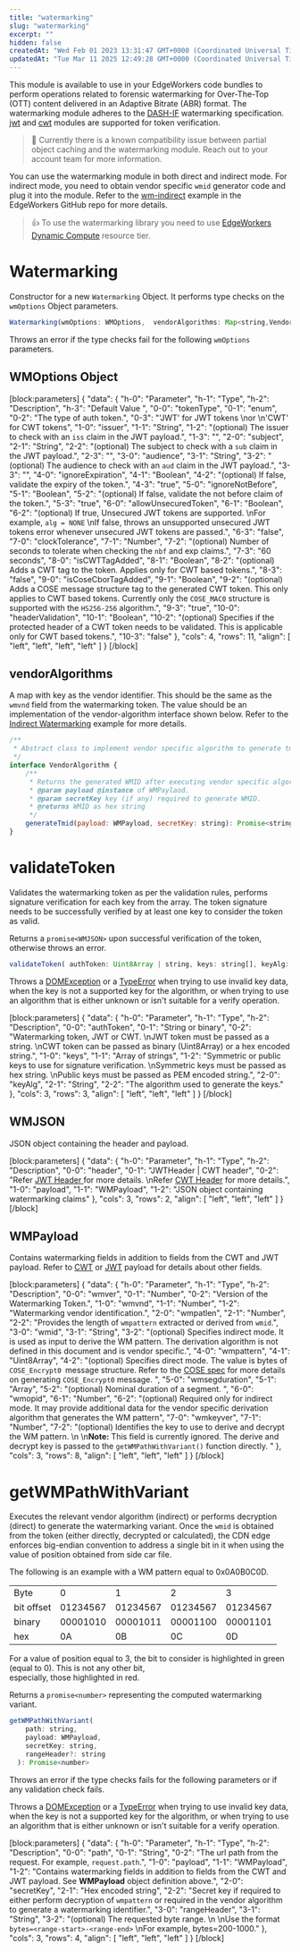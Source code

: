 ```yaml
---
title: "watermarking"
slug: "watermarking"
excerpt: ""
hidden: false
createdAt: "Wed Feb 01 2023 13:31:47 GMT+0000 (Coordinated Universal Time)"
updatedAt: "Tue Mar 11 2025 12:49:28 GMT+0000 (Coordinated Universal Time)"
---
```

This module is available to use in your EdgeWorkers code bundles to perform operations related to forensic watermarking for Over-The-Top (OTT) content delivered in an Adaptive Bitrate (ABR) format. The watermarking module adheres to the [DASH-IF](https://dashif.org) watermarking specification. [jwt](https://techdocs.akamai.com/edgeworkers/docs/jwt) and [cwt](https://techdocs.akamai.com/edgeworkers/docs/cwt) modules are supported for token verification.

> 📘 Currently there is a known compatibility issue between partial object caching and the watermarking module. Reach out to your account team for more information.

You can use the watermarking module in both direct and indirect mode. For indirect mode, you need to obtain vendor specific `wmid` generator code and plug it into the module. Refer to the [wm-indirect](https://github.com/akamai/edgeworkers-examples/tree/master/delivery/media/watermarking/examples/wm-indirect) example in the EdgeWorkers GitHub repo for more details.

> 👍 To use the watermarking library you need to use [EdgeWorkers Dynamic Compute](ref:resource-tiers) resource tier.

# Watermarking

Constructor for a new `Watermarking` Object. It performs type checks on the `wmOptions` Object parameters.

```javascript
Watermarking(wmOptions: WMOptions,  vendorAlgorithms: Map<string,VendorAlgorithm> )
```

Throws an error if the type checks fail for the following `wmOptions` parameters.

## WMOptions Object

[block:parameters]
{
  "data": {
    "h-0": "Parameter",
    "h-1": "Type",
    "h-2": "Description",
    "h-3": "Default Value                                                                                                                              ",
    "0-0": "tokenType",
    "0-1": "enum",
    "0-2": "The type of auth token.",
    "0-3": "'JWT' for JWT tokens  \nor  \n'CWT' for CWT tokens",
    "1-0": "issuer",
    "1-1": "String",
    "1-2": "(optional) The issuer to check with an `iss` claim in the JWT payload.",
    "1-3": "",
    "2-0": "subject",
    "2-1": "String",
    "2-2": "(optional) The subject to check with a `sub` claim in the JWT payload.",
    "2-3": "",
    "3-0": "audience",
    "3-1": "String",
    "3-2": "(optional) The audience to check with an `aud` claim in the JWT payload.",
    "3-3": "",
    "4-0": "ignoreExpiration",
    "4-1": "Boolean",
    "4-2": "(optional) If false, validate the expiry of the token.",
    "4-3": "true",
    "5-0": "ignoreNotBefore",
    "5-1": "Boolean",
    "5-2": "(optional) If false, validate the not before claim of the token.",
    "5-3": "true",
    "6-0": "allowUnsecuredToken",
    "6-1": "Boolean",
    "6-2": "(optional) If true, Unsecured JWT tokens are supported.  \nFor example, `alg = NONE`  \nIf false, throws an unsupported unsecured JWT tokens error whenever unsecured JWT tokens are passed.",
    "6-3": "false",
    "7-0": "clockTolerance",
    "7-1": "Number",
    "7-2": "(optional) Number of seconds to tolerate when checking the `nbf` and exp claims.",
    "7-3": "60 seconds",
    "8-0": "isCWTTagAdded",
    "8-1": "Boolean",
    "8-2": "(optional) Adds a CWT tag to the token. Applies only for CWT based tokens.",
    "8-3": "false",
    "9-0": "isCoseCborTagAdded",
    "9-1": "Boolean",
    "9-2": "(optional) Adds a COSE message structure tag to the generated CWT token. This only applies to CWT based tokens. Currently only the `COSE_MAC0` structure is supported with the `HS256-256` algorithm.",
    "9-3": "true",
    "10-0": "headerValidation",
    "10-1": "Boolean",
    "10-2": "(optional) Specifies if the protected header of a CWT token needs to be validated. This is applicable only for CWT based tokens.",
    "10-3": "false"
  },
  "cols": 4,
  "rows": 11,
  "align": [
    "left",
    "left",
    "left",
    "left"
  ]
}
[/block]


## vendorAlgorithms

A map with key as the vendor identifier. This should be the same as the  `wmvnd` field from the watermarking token. The value should be an implementation of the vendor-algorithm interface shown below. Refer to the [Indirect Watermarking](https://github.com/akamai/edgeworkers-examples/tree/master/delivery/media/watermarking/examples/wm-indirect) example for more details.

```javascript
/**
 * Abstract class to implement vendor specific algorithm to generate tmid.
 */
interface VendorAlgorithm {
    /**
     * Returns the generated WMID after executing vendor specific algorithm.
     * @param payload @instance of WMPaylaod.
     * @param secretKey key (if any) required to generate WMID. 
     * @returns WMID as hex string
     */
    generateTmid(payload: WMPayload, secretKey: string): Promise<string>;
}
```

# validateToken

Validates the watermarking token as per the validation rules, performs signature verification for each key from the  array. The token signature needs to be successfully verified by at least one key to consider the token as valid.

Returns a `promise<WMJSON>` upon successful verification of the token, otherwise throws an error. 

```javascript
validateToken( authToken: Uint8Array | string, keys: string[], keyAlg: string )
```

Throws a [DOMException](https://developer.mozilla.org/en-US/docs/Web/API/DOMException) or a [TypeError](https://developer.mozilla.org/en-US/docs/Web/JavaScript/Reference/Global_Objects/TypeError) when trying to use invalid key data, when the key is not a supported key for the  algorithm, or when trying to use an algorithm that is either unknown or isn't suitable for a verify operation.

[block:parameters]
{
  "data": {
    "h-0": "Parameter",
    "h-1": "Type",
    "h-2": "Description",
    "0-0": "authToken",
    "0-1": "String or binary",
    "0-2": "Watermarking token, JWT or CWT.  \nJWT token must be passed as a string.  \nCWT token can be passed as binary (Uint8Array) or a hex encoded string.",
    "1-0": "keys",
    "1-1": "Array of strings",
    "1-2": "Symmetric or public keys to use for signature verification.  \nSymmetric keys must be passed as hex string.  \nPublic keys must be passed as PEM encoded string.",
    "2-0": "keyAlg",
    "2-1": "String",
    "2-2": "The algorithm used to generate the keys."
  },
  "cols": 3,
  "rows": 3,
  "align": [
    "left",
    "left",
    "left"
  ]
}
[/block]


## WMJSON

JSON object containing the header and payload.

[block:parameters]
{
  "data": {
    "h-0": "Parameter",
    "h-1": "Type",
    "h-2": "Description",
    "0-0": "header",
    "0-1": "JWTHeader | CWT header",
    "0-2": "Refer [JWT Header ](https://techdocs.akamai.com/edgeworkers/docs/jwt#jwtheader)for more details.  \nRefer [CWT Header](https://techdocs.akamai.com/edgeworkers/docs/cwt#header) for more details.",
    "1-0": "payload",
    "1-1": "WMPayload",
    "1-2": "JSON object containing watermarking claims"
  },
  "cols": 3,
  "rows": 2,
  "align": [
    "left",
    "left",
    "left"
  ]
}
[/block]


## WMPayload

Contains watermarking fields in addition to fields from the CWT and JWT payload. Refer to [CWT](https://techdocs.akamai.com/edgeworkers/docs/cwt#payload) or [JWT](https://techdocs.akamai.com/edgeworkers/docs/jwt#jwtpayload) payload for details about other fields. 

[block:parameters]
{
  "data": {
    "h-0": "Parameter",
    "h-1": "Type",
    "h-2": "Description",
    "0-0": "wmver",
    "0-1": "Number",
    "0-2": "Version of the Watermarking Token.",
    "1-0": "wmvnd",
    "1-1": "Number",
    "1-2": "Watermarking vendor identification.",
    "2-0": "wmpatlen",
    "2-1": "Number",
    "2-2": "Provides the length of `wmpattern` extracted or derived from `wmid`.",
    "3-0": "wmid",
    "3-1": "String",
    "3-2": "(optional) Specifies indirect mode. It is used as input to derive the WM pattern. The derivation algorithm is not defined in this document and is vendor specific.",
    "4-0": "wmpattern",
    "4-1": "Uint8Array",
    "4-2": "(optional) Specifies direct mode. The value is bytes of `COSE_Encrypt0 `message structure. Refer to the [COSE spec](https://datatracker.ietf.org/doc/rfc8152/) for more details on generating `COSE_Encrypt0` message. ",
    "5-0": "wmsegduration",
    "5-1": "Array<Number>",
    "5-2": "(optional) Nominal duration of a segment. ",
    "6-0": "wmopid",
    "6-1": "Number",
    "6-2": "(optional) Required only for indirect mode. It may provide additional data for the vendor specific derivation algorithm that generates the WM pattern",
    "7-0": "wmkeyver",
    "7-1": "Number",
    "7-2": "(optional) Identifies the key to use to derive and decrypt the WM pattern.  \n  \n**Note:** This field is currently ignored. The derive and decrypt key is passed to the `getWMPathWithVariant()` function directly. "
  },
  "cols": 3,
  "rows": 8,
  "align": [
    "left",
    "left",
    "left"
  ]
}
[/block]


# getWMPathWithVariant

Executes the relevant vendor algorithm (indirect) or performs decryption (direct) to generate the watermarking variant. Once the `wmid` is obtained from the token (either directly, decrypted or calculated), the CDN edge enforces big-endian convention to address a single bit in it when using the value of position obtained from side car file. 

The following is an example with a WM pattern equal to 0x0A0B0C0D.

|            |          |          |          |          |
| :--------- | :------- | :------- | :------- | :------- |
| Byte       | 0        | 1        | 2        | 3        |
| bit offset | 01234567 | 01234567 | 01234567 | 01234567 |
| binary     | 00001010 | 00001011 | 00001100 | 00001101 |
| hex        | 0A       | 0B       | 0C       | 0D       |

For a value of position equal to 3, the bit to consider is highlighted in green (equal to 0). This is not any other bit,  
especially, those highlighted in red.

Returns a `promise<number>` representing the computed watermarking variant.

```javascript
getWMPathWithVariant(
    path: string,
    payload: WMPayload,
    secretKey: string,
    rangeHeader?: string
  ): Promise<number>
```

Throws an error if the type checks fails for the following parameters or if any validation check fails.

Throws a [DOMException](https://developer.mozilla.org/en-US/docs/Web/API/DOMException) or a [TypeError](https://developer.mozilla.org/en-US/docs/Web/JavaScript/Reference/Global_Objects/TypeError) when trying to use invalid key data, when the key is not a supported key for the algorithm, or when trying to use an algorithm that is either unknown or isn't suitable for a verify operation.

[block:parameters]
{
  "data": {
    "h-0": "Parameter",
    "h-1": "Type",
    "h-2": "Description",
    "0-0": "path",
    "0-1": "String",
    "0-2": "The url path from the request. For example, `request.path`.",
    "1-0": "payload",
    "1-1": "WMPayload",
    "1-2": "Contains watermarking fields in addition to fields from the CWT and JWT payload. See **WMPayload** object definition above.",
    "2-0": "secretKey",
    "2-1": "Hex encoded string",
    "2-2": "Secret key if required to either perform decryption of `wmpattern` or required in the vendor algorithm to generate a watermarking identifier.",
    "3-0": "rangeHeader",
    "3-1": "String",
    "3-2": "(optional)  The requested byte range.  \n  \nUse the format `bytes=<range-start>-<range-end>`  \nFor example, bytes=200-1000."
  },
  "cols": 3,
  "rows": 4,
  "align": [
    "left",
    "left",
    "left"
  ]
}
[/block]
